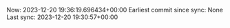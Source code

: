 Now: 2023-12-20 19:36:19.696434+00:00 Earliest commit since sync: None Last sync: 2023-12-20 19:30:57+00:00
